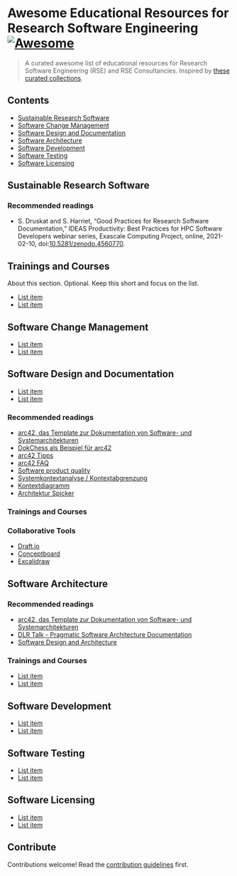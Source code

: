 # Awesome Educational Resources for Research Software Engineering [![Awesome](https://awesome.re/badge.svg)](https://awesome.re)

> A curated awesome list of educational resources for Research Software Engineering (RSE) and RSE Consultancies. Inspired by [these curated collections](https://github.com/sindresorhus/awesome).

## Contents

- [Sustainable Research Software](#sustainable-research-software)
- [Software Change Management](#software-change-management)
- [Software Design and Documentation](#software-design-and-documentation)
- [Software Architecture](#software-architecture)
- [Software Development](#software-development)
- [Software Testing](#software-testing)
- [Software Licensing](#software-licensing)

## Sustainable Research Software

### Recommended readings
- S. Druskat and S. Harriet,
  “Good Practices for Research Software Documentation,”
  IDEAS Productivity: Best Practices for HPC Software Developers webinar series, Exascale Computing Project,
  online, 2021-02-10, doi:[10.5281/zenodo.4560770](https://zenodo.org/record/4560770).


## Trainings and Courses
About this section. Optional. Keep this short and focus on the list.

- [List item](https://example.org)
- [List item](https://example.org)


## Software Change Management

- [List item](https://example.org)
- [List item](https://example.org)


## Software Design and Documentation

- [List item](https://example.org)
- [List item](https://example.org)

### Recommended readings

- [arc42, das Template zur Dokumentation von Software- und Systemarchitekturen](https://arc42.org/download)
- [DokChess als Beispiel für arc42](https://www.dokchess.de)
- [arc42 Tipps](https://docs.arc42.org/home)
- [arc42 FAQ](https://faq.arc42.org/home)
- [Software product quality](https://iso25000.com/index.php/en/iso-25000-standards/iso-25010)
- [Systemkontextanalyse / Kontextabgrenzung](https://t2informatik.de/wissen-kompakt/systemkontext)
- [Kontextdiagramm](https://www.visuellklar.ch/2018/05/18/um-was-geht-es-den-hier-klarheit-durch-ein-kontext-diagramm)
- [Architektur Spicker](https://www.embarc.de/architektur-spicker)

### Trainings and Courses

### Collaborative Tools

- [Draft.io](https://draft.io)
- [Conceptboard](https://conceptboard.com)
- [Excalidraw](https://excalidraw.com)


## Software Architecture

### Recommended readings

- [arc42, das Template zur Dokumentation von Software- und Systemarchitekturen](https://arc42.org/download)
- [DLR Talk - Pragmatic Software Architecture Documentation](https://zenodo.org/record/3565355)
- [Software Design and Architecture](https://khalilstemmler.com/articles/software-design-architecture/full-stack-software-design)

### Trainings and Courses

- [List item](https://example.org)
- [List item](https://example.org)


## Software Development

- [List item](https://example.org)
- [List item](https://example.org)


## Software Testing

- [List item](https://example.org)
- [List item](https://example.org)


## Software Licensing

- [List item](https://example.org)
- [List item](https://example.org)


## Contribute

Contributions welcome! Read the [contribution guidelines](contributing.md) first.
